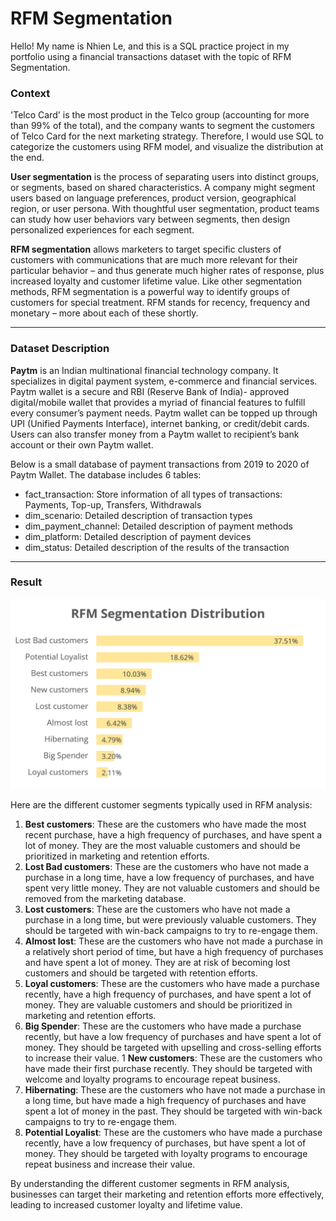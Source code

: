 # RFM Segmentation

Hello! My name is Nhien Le, and this is a SQL practice project in my portfolio using a financial transactions dataset with the topic of RFM Segmentation.

### Context
'Telco Card' is the most product in the Telco group (accounting for more than 99% of the total),
and the company wants to segment the customers of Telco Card for the next marketing strategy. Therefore, I would use SQL to categorize the customers using RFM model, and visualize the distribution at the end.

**User segmentation** is the process of separating users into distinct groups, or segments, based on shared characteristics. A company might segment users based on language preferences, product version, geographical region, or user persona. With thoughtful user segmentation, product teams can study how user behaviors vary between segments, then design personalized experiences for each segment.

**RFM segmentation** allows marketers to target specific clusters of customers with communications that are much more relevant for their particular behavior – and thus generate much higher rates of response, plus increased loyalty and customer lifetime value. Like other segmentation methods, RFM segmentation is a powerful way to identify groups of customers for special treatment. RFM stands for recency, frequency and monetary – more about each of these shortly.

---
### Dataset Description
**Paytm** is an Indian multinational financial technology company. It specializes in digital payment system, e-commerce and financial services. Paytm wallet is a secure and RBI (Reserve Bank of India)- approved digital/mobile wallet that provides a myriad of financial features to fulfill every consumer’s payment needs. Paytm wallet can be topped up through UPI (Unified Payments Interface), internet banking, or credit/debit cards. Users can also transfer money from a Paytm wallet to recipient’s bank account or their own Paytm wallet.

Below is a small database of payment transactions from 2019 to 2020 of Paytm Wallet. The database
includes 6 tables:
- fact_transaction: Store information of all types of transactions: Payments, Top-up, Transfers, Withdrawals
- dim_scenario: Detailed description of transaction types
- dim_payment_channel: Detailed description of payment methods
- dim_platform: Detailed description of payment devices
- dim_status: Detailed description of the results of the transaction

---
### Result
<img src="RFM Segmentation.png" alt="RFM Segmentation" width="600"/>

Here are the different customer segments typically used in RFM analysis:
1. **Best customers**: These are the customers who have made the most recent purchase, have a high frequency of purchases, and have spent a lot of money. They are the most valuable customers and should be prioritized in marketing and retention efforts.
1. **Lost Bad customers**: These are the customers who have not made a purchase in a long time, have a low frequency of purchases, and have spent very little money. They are not valuable customers and should be removed from the marketing database.
1. **Lost customers**: These are the customers who have not made a purchase in a long time, but were previously valuable customers. They should be targeted with win-back campaigns to try to re-engage them.
1. **Almost lost**: These are the customers who have not made a purchase in a relatively short period of time, but have a high frequency of purchases and have spent a lot of money. They are at risk of becoming lost customers and should be targeted with retention efforts.
1. **Loyal customers**: These are the customers who have made a purchase recently, have a high frequency of purchases, and have spent a lot of money. They are valuable customers and should be prioritized in marketing and retention efforts.
1. **Big Spender**: These are the customers who have made a purchase recently, but have a low frequency of purchases and have spent a lot of money. They should be targeted with upselling and cross-selling efforts to increase their value.
1 **New customers**: These are the customers who have made their first purchase recently. They should be targeted with welcome and loyalty programs to encourage repeat business.
1. **Hibernating**: These are the customers who have not made a purchase in a long time, but have made a high frequency of purchases and have spent a lot of money in the past. They should be targeted with win-back campaigns to try to re-engage them.
1. **Potential Loyalist**: These are the customers who have made a purchase recently, have a low frequency of purchases, but have spent a lot of money. They should be targeted with loyalty programs to encourage repeat business and increase their value.

By understanding the different customer segments in RFM analysis, businesses can target their marketing and retention efforts more effectively, leading to increased customer loyalty and lifetime value.
